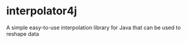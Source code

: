 # interpolator4j
A simple easy-to-use interpolation library for Java that can be used to reshape data
